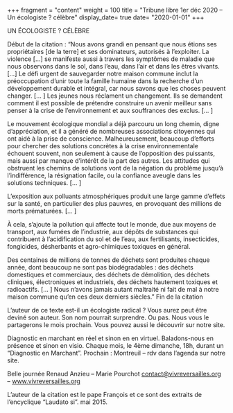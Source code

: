 +++
fragment = "content"
weight = 100
title = "Tribune libre 1er déc 2020 – Un écologiste ? célèbre"
display_date= true
date= "2020-01-01"
+++

UN ÉCOLOGISTE ? CÉLÈBRE

Début de la citation :
“Nous avons grandi en pensant que nous étions ses propriétaires [de la terre] et ses dominateurs, autorisés à l’exploiter. La violence […] se manifeste aussi à travers les symptômes de maladie que nous observons dans le sol, dans l’eau, dans l’air et dans les êtres vivants. […]
Le défi urgent de sauvegarder notre maison commune inclut la préoccupation d’unir toute la famille humaine dans la recherche d’un développement durable et intégral, car nous savons que les choses peuvent changer. [… ] Les jeunes nous réclament un changement. Ils se demandent comment il est possible de prétendre construire un avenir meilleur sans penser à la crise de l’environnement et aux souffrances des exclus. [… ]

Le mouvement écologique mondial a déjà parcouru un long chemin, digne d’appréciation, et il a généré de nombreuses associations citoyennes qui ont aidé à la prise de conscience. Malheureusement, beaucoup d’efforts pour chercher des solutions concrètes à la crise environnementale échouent souvent, non seulement à cause de l’opposition des puissants, mais aussi par manque d’intérêt de la part des autres. Les attitudes qui obstruent les chemins de solutions vont de la négation du problème jusqu’à l’indifférence, la résignation facile, ou la confiance aveugle dans les solutions techniques. [… ]

L’exposition aux polluants atmosphériques produit une large gamme d’effets sur la santé, en particulier des plus pauvres, en provoquant des millions de morts prématurées. [… ]

À cela, s’ajoute la pollution qui affecte tout le monde, due aux moyens de transport, aux fumées de l’industrie, aux dépôts de substances qui contribuent à l’acidification du sol et de l’eau, aux fertilisants, insecticides, fongicides, désherbants et agro-chimiques toxiques en général.

Des centaines de millions de tonnes de déchets sont produites chaque année, dont beaucoup ne sont pas biodégradables : des déchets domestiques et commerciaux, des déchets de démolition, des déchets cliniques, électroniques et industriels, des déchets hautement toxiques et radioactifs. [… ]
Nous n’avons jamais autant maltraité ni fait de mal à notre maison commune qu’en ces deux derniers siècles.”
Fin de la citation

L’auteur de ce texte est-il un écologiste radical ? Vous aurez peut être deviné son auteur. Son nom pourrait surprendre. Ou pas. Nous vous le partagerons le mois prochain. Vous pouvez aussi le découvrir sur notre site.

Diagnostic en marchant en réel et sinon en en virtuel.
Baladons-nous en présence et sinon en visio. Chaque mois, le 4ème dimanche, 18h, durant un “Diagnostic en Marchant”.  Prochain : Montreuil – rdv dans l’agenda sur notre site.

Belle journée
Renaud Anzieu – Marie Pourchot
contact@vivreversailles.org – www.vivreversailles.org

L’auteur de la citation est le pape François et ce sont des extraits de l’encyclique “Laudato si”. mai 2015.

